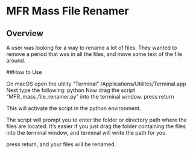 # MFR Mass File Renamer

## Overview

A user was looking for a way to rename a lot of files.  They wanted to remove a period that was in all the files, and move some text of the file around.

##How to Use

On macOS open the utility “Terminal” /Applications/Utilites/Terminal.app
Next type the following: python
Now drag the script “MFR_mass_file_renamer.py” into the terminal window.
press return

This will activate the script in the python environment.

The script will prompt you to enter the folder or directory path where the files are located.  It’s easier if you just drag the folder containing the files into the terminal window, and terminal will write the path for you.

press return, and your files will be renamed.
